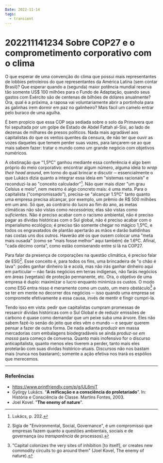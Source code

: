```yaml
---
Date: 2022-11-14
tags:
  - transient
---
```

# 202211141234 Sobre COP27 e o comprometimento corporativo com o clima
O que esperar de uma convenção do clima que possui mais representantes de lobbies petroleiros do que representantes da América Latina (sem contar Brasil)? Que esperar quando a (segunda) maior potência mundial reserva tão somente US$ 100 milhões para o Fundo de Adaptação, quando seus gastos com Exército são de centenas de bilhões de dólares anualmente? Ora, qual é a próxima, a raposa vai voluntariamente abrir a portinhola para as galinhas irem dormir em paz no galinheiro? Mais fácil um camelo entrar pelo buraco de uma agulha.

É bem propício que essa COP seja sediada sobre o solo da Primavera que foi sepultada por um golpe de Estado de Abdel Fattah al-Sisi, ao lado de dezenas de milhares de presos políticos. Nada mais agradável aos capitalistas do que os ventos quentes da censura, de não ter que ouvir as vozes daqueles que temem perder suas vozes, para lançarem-se ao que mais sabem fazer: tratar o mundo como um grande negócio com objetivos numéricos. 

A obstinação que "1,5ºC" ganhou mediante essa conferência é algo bem próprio do meio corporativo: encontrar algum número, alguma ideia *to wrap their head around*, em torno do qual brincar e discutir ─ essencialmente o que Lukács dizia quanto a integrar essa ideia em "sistemas racionais" e reconduzi-la ao "conceito calculador"[^1]. Não quer mais dizer "um grau Celsius e meio", nem mesmo é algo concreto mais: é uma meta. Para o capitalista ("compromissado"), precisa-se "alcançar 1.5ºC" tanto quanto uma empresa precisa alcançar, por exemplo, um prêmio de R$ 500 milhões em um ano. Só que, ao contrário do lucro ao fim do ano, as metas climáticas não são vistas como *necessárias*; elas são vistas como *suficientes*. Não é preciso acabar com o racismo ambiental, não é preciso pagar as dívidas históricas com o Sul global, não é preciso acabar com o imperialismo ecológico; é preciso tão somente chegar no mágico 1,5ºC, e todos os engravatados de plantão apertarão as mãos e darão batidinhas nas costas uns dos outros. Haverão até os que ousem colocar uma "meta mais ousada" (como se "mais fosse melhor" aqui também) de 1.6ºC. Afinal, "cada décimo conta", como estão comiserando entre si lá na COP27.

Para falar da presença de corporações na questão climática, é preciso falar de ESG[^2]. Esse conceito é, para todos os fins, uma brincadeira de "o chão é lava": podes ganhar dinheiro lá e acolá, mas não irás ganhar dinheiro aqui em particular ─ não farás negócios em terras indígenas, não farás negócios em áreas (vegetais) de proteção permanente, etc. Ora, o objetivo de uma empresa é duplo: maximizar o lucro enquanto minimiza os custos. O modo como ESG entra nisso é meramente como um custo, um mero obstáculo[^3] a se ter em mente no decorrer dos negócios ─ isso quando uma empresa se compromete efetivamente a essa causa, invés de mentir e fingir cumpri-la. 

Tendo isso em vista: pedir que capitalistas cumpram promessas de ressarcir dívidas históricas com o Sul Global e de reduzir emissões de carbono é quase como demandar que um peixe suba uma árvore. Eles não sabem fazê-lo senão do jeito que eles vêm o mundo ─ e sequer querem pensar a fazer de outra forma. De nada adianta produzir em massa mercadorias com embalagens biodegradáveis se ainda *produz-se em massa* para começo de conversa. Quanto mais inofensivo for o discurso anticapitalista, quanto menos eles tiverem a perder, tanto mais eles protelarão com suas dívidas histórico-atuais. Discursos não nos bastam mais (nunca nos bastaram); somente a ação efetiva nos trará os espólios que merecemos.

---
### Referências
- https://www.printfriendly.com/p/g/UL6mjT
- György Lukács. “**A reificação e a consciência do proletariado**”. In: História e Consciência de Classe. Martins Fontes, 2003.
- Joel Kovel. "**The enemy of nature**".

[^1]: Lukács, p. 202.
[^2]: Sigla de "Environmental, Social, Governance", é um compromisso que empresas fazem quanto a questões ambientais, sociais e de governança (ou *transparência* de processos).
[^3]: "Capital colonizes the very sites of inhibition [to itself], or creates new commodity circuits to go around them" (Joel Kovel, The enemy of nature).